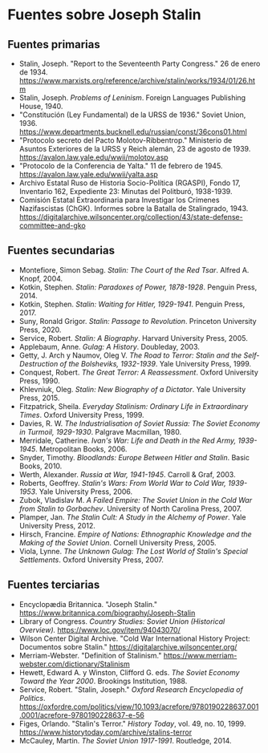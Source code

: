 # Fuentes sobre Joseph Stalin

## Fuentes primarias
- Stalin, Joseph. "Report to the Seventeenth Party Congress." 26 de enero de 1934. https://www.marxists.org/reference/archive/stalin/works/1934/01/26.htm
- Stalin, Joseph. *Problems of Leninism*. Foreign Languages Publishing House, 1940.
- "Constitución (Ley Fundamental) de la URSS de 1936." Soviet Union, 1936. https://www.departments.bucknell.edu/russian/const/36cons01.html
- "Protocolo secreto del Pacto Molotov-Ribbentrop." Ministerio de Asuntos Exteriores de la URSS y Reich alemán, 23 de agosto de 1939. https://avalon.law.yale.edu/wwii/molotov.asp
- "Protocolo de la Conferencia de Yalta." 11 de febrero de 1945. https://avalon.law.yale.edu/wwii/yalta.asp
- Archivo Estatal Ruso de Historia Socio-Política (RGASPI), Fondo 17, Inventario 162, Expediente 23: Minutas del Politburó, 1938-1939.
- Comisión Estatal Extraordinaria para Investigar los Crímenes Nazifascistas (ChGK). Informes sobre la Batalla de Stalingrado, 1943. https://digitalarchive.wilsoncenter.org/collection/43/state-defense-committee-and-gko

## Fuentes secundarias
- Montefiore, Simon Sebag. *Stalin: The Court of the Red Tsar*. Alfred A. Knopf, 2004.
- Kotkin, Stephen. *Stalin: Paradoxes of Power, 1878-1928*. Penguin Press, 2014.
- Kotkin, Stephen. *Stalin: Waiting for Hitler, 1929-1941*. Penguin Press, 2017.
- Suny, Ronald Grigor. *Stalin: Passage to Revolution*. Princeton University Press, 2020.
- Service, Robert. *Stalin: A Biography*. Harvard University Press, 2005.
- Applebaum, Anne. *Gulag: A History*. Doubleday, 2003.
- Getty, J. Arch y Naumov, Oleg V. *The Road to Terror: Stalin and the Self-Destruction of the Bolsheviks, 1932-1939*. Yale University Press, 1999.
- Conquest, Robert. *The Great Terror: A Reassessment*. Oxford University Press, 1990.
- Khlevniuk, Oleg. *Stalin: New Biography of a Dictator*. Yale University Press, 2015.
- Fitzpatrick, Sheila. *Everyday Stalinism: Ordinary Life in Extraordinary Times*. Oxford University Press, 1999.
- Davies, R. W. *The Industrialisation of Soviet Russia: The Soviet Economy in Turmoil, 1929-1930*. Palgrave Macmillan, 1980.
- Merridale, Catherine. *Ivan's War: Life and Death in the Red Army, 1939-1945*. Metropolitan Books, 2006.
- Snyder, Timothy. *Bloodlands: Europe Between Hitler and Stalin*. Basic Books, 2010.
- Werth, Alexander. *Russia at War, 1941-1945*. Carroll & Graf, 2003.
- Roberts, Geoffrey. *Stalin's Wars: From World War to Cold War, 1939-1953*. Yale University Press, 2006.
- Zubok, Vladislav M. *A Failed Empire: The Soviet Union in the Cold War from Stalin to Gorbachev*. University of North Carolina Press, 2007.
- Plamper, Jan. *The Stalin Cult: A Study in the Alchemy of Power*. Yale University Press, 2012.
- Hirsch, Francine. *Empire of Nations: Ethnographic Knowledge and the Making of the Soviet Union*. Cornell University Press, 2005.
- Viola, Lynne. *The Unknown Gulag: The Lost World of Stalin's Special Settlements*. Oxford University Press, 2007.

## Fuentes terciarias
- Encyclopædia Britannica. "Joseph Stalin." https://www.britannica.com/biography/Joseph-Stalin
- Library of Congress. *Country Studies: Soviet Union (Historical Overview).* https://www.loc.gov/item/94043070/
- Wilson Center Digital Archive. "Cold War International History Project: Documentos sobre Stalin." https://digitalarchive.wilsoncenter.org/
- Merriam-Webster. "Definition of Stalinism." https://www.merriam-webster.com/dictionary/Stalinism
- Hewett, Edward A. y Winston, Clifford G. eds. *The Soviet Economy Toward the Year 2000*. Brookings Institution, 1988.
- Service, Robert. "Stalin, Joseph." *Oxford Research Encyclopedia of Politics*. https://oxfordre.com/politics/view/10.1093/acrefore/9780190228637.001.0001/acrefore-9780190228637-e-56
- Figes, Orlando. "Stalin's Terror." *History Today*, vol. 49, no. 10, 1999. https://www.historytoday.com/archive/stalins-terror
- McCauley, Martin. *The Soviet Union 1917-1991*. Routledge, 2014.
